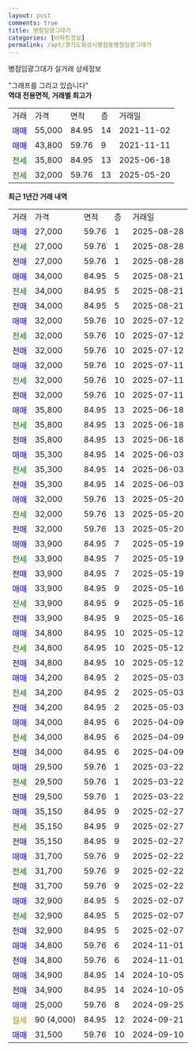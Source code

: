 ```yaml
---
layout: post
comments: true
title: 병점임광그대가
categories: [아파트정보]
permalink: /apt/경기도화성시병점동병점임광그대가
---
```


병점임광그대가 실거래 상세정보

<script type="text/javascript">
  google.charts.load('current', {'packages':['line', 'corechart']});
  google.charts.setOnLoadCallback(drawChart);

  function drawChart() {
    var data = new google.visualization.DataTable();
    data.addColumn('date', '거래일');
    data.addColumn('number', "매매");
    data.addColumn('number', "전세");
    data.addColumn('number', "전매");

    data.addRows([[new Date(Date.parse("2025-08-28")), 27000, null, null], [new Date(Date.parse("2025-08-28")), null, 27000, null], [new Date(Date.parse("2025-08-28")), null, null, 27000], [new Date(Date.parse("2025-08-21")), 34000, null, null], [new Date(Date.parse("2025-08-21")), null, 34000, null], [new Date(Date.parse("2025-08-21")), null, null, 34000], [new Date(Date.parse("2025-07-12")), 32000, null, null], [new Date(Date.parse("2025-07-12")), null, 32000, null], [new Date(Date.parse("2025-07-12")), null, null, 32000], [new Date(Date.parse("2025-07-11")), 32000, null, null], [new Date(Date.parse("2025-07-11")), null, 32000, null], [new Date(Date.parse("2025-07-11")), null, null, 32000], [new Date(Date.parse("2025-06-18")), 35800, null, null], [new Date(Date.parse("2025-06-18")), null, 35800, null], [new Date(Date.parse("2025-06-18")), null, null, 35800], [new Date(Date.parse("2025-06-03")), 35300, null, null], [new Date(Date.parse("2025-06-03")), null, 35300, null], [new Date(Date.parse("2025-06-03")), null, null, 35300], [new Date(Date.parse("2025-05-20")), 32000, null, null], [new Date(Date.parse("2025-05-20")), null, 32000, null], [new Date(Date.parse("2025-05-20")), null, null, 32000], [new Date(Date.parse("2025-05-19")), 33900, null, null], [new Date(Date.parse("2025-05-19")), null, 33900, null], [new Date(Date.parse("2025-05-19")), null, null, 33900], [new Date(Date.parse("2025-05-16")), 33900, null, null], [new Date(Date.parse("2025-05-16")), null, 33900, null], [new Date(Date.parse("2025-05-16")), null, null, 33900], [new Date(Date.parse("2025-05-12")), 34800, null, null], [new Date(Date.parse("2025-05-12")), null, 34800, null], [new Date(Date.parse("2025-05-12")), null, null, 34800], [new Date(Date.parse("2025-05-03")), 34200, null, null], [new Date(Date.parse("2025-05-03")), null, 34200, null], [new Date(Date.parse("2025-05-03")), null, null, 34200], [new Date(Date.parse("2025-04-09")), 34000, null, null], [new Date(Date.parse("2025-04-09")), null, 34000, null], [new Date(Date.parse("2025-04-09")), null, null, 34000], [new Date(Date.parse("2025-03-22")), 29500, null, null], [new Date(Date.parse("2025-03-22")), null, 29500, null], [new Date(Date.parse("2025-03-22")), null, null, 29500], [new Date(Date.parse("2025-02-27")), 35150, null, null], [new Date(Date.parse("2025-02-27")), null, 35150, null], [new Date(Date.parse("2025-02-27")), null, null, 35150], [new Date(Date.parse("2025-02-22")), 31700, null, null], [new Date(Date.parse("2025-02-22")), null, 31700, null], [new Date(Date.parse("2025-02-22")), null, null, 31700], [new Date(Date.parse("2025-02-07")), 32900, null, null], [new Date(Date.parse("2025-02-07")), null, 32900, null], [new Date(Date.parse("2025-02-07")), null, null, 32900], [new Date(Date.parse("2024-11-01")), 34800, null, null], [new Date(Date.parse("2024-11-01")), null, null, 34800], [new Date(Date.parse("2024-10-05")), 34900, null, null], [new Date(Date.parse("2024-10-05")), null, null, 34900], [new Date(Date.parse("2024-09-25")), 25000, null, null], [new Date(Date.parse("2024-09-21")), null, null, null], [new Date(Date.parse("2024-09-10")), 31500, null, null]]);

    var options = {
      hAxis: {
        format: 'yyyy/MM/dd'
      },    
      lineWidth: 0,
      pointsVisible: true,    
      title: '최근 1년간 유형별 실거래가 분포',
      legend: { position: 'bottom' }
    };

    var formatter = new google.visualization.NumberFormat({pattern:'###,###'} );
    formatter.format(data, 1);
    formatter.format(data, 2);
    
    setTimeout(function() {
        var chart = new google.visualization.LineChart(document.getElementById('columnchart_material'));
        chart.draw(data, (options));
        document.getElementById('loading').style.display = 'none';
    }, 200);
  }
</script>


<div id="loading" style="z-index:20; display: block; margin-left: 0px">"그래프를 그리고 있습니다"</div>
<div id="columnchart_material" style="width: 95%; margin-left: 0px; display: block"></div>
<!-- contents start -->
<b>역대 전용면적, 거래별 최고가</b>
<table class="sortable">
    <tr>
      <td>거래</td>
      <td>가격</td>
      <td>면적</td>
      <td>층</td>
      <td>거래일</td>
    </tr>
        <tr>
          <td><a style="color: blue">매매</a></td>
          <td>55,000</td>
          <td>84.95</td>
          <td>14</td>
          <td>2021-11-02</td>
        </tr>            <tr>
          <td><a style="color: blue">매매</a></td>
          <td>43,800</td>
          <td>59.76</td>
          <td>9</td>
          <td>2021-11-11</td>
        </tr>        
        <tr>
              <td><a style="color: darkgreen">전세</a></td>
              <td>35,800</td>
              <td>84.95</td>
              <td>13</td>
              <td>2025-06-18</td>
            </tr>            <tr>
              <td><a style="color: darkgreen">전세</a></td>
              <td>32,000</td>
              <td>59.76</td>
              <td>13</td>
              <td>2025-05-20</td>
            </tr>        
    
</table>

<b>최근 1년간 거래 내역</b>

<table class="sortable">
    <tr>
      <td>거래</td>
      <td>가격</td>
      <td>면적</td>
      <td>층</td>
      <td>거래일</td>
    </tr>
    <tr>
      <td><a style="color: blue">매매</a></td>
      <td>27,000</td>
      <td>59.76</td>
      <td>1</td>
      <td>2025-08-28</td>
    </tr>          <tr>
      <td><a style="color: darkgreen">전세</a></td>
      <td>27,000</td>
      <td>59.76</td>
      <td>1</td>
      <td>2025-08-28</td>
    </tr>          <tr>
      <td><a style="color: darkblue">전매</a></td>
      <td>27,000</td>
      <td>59.76</td>
      <td>1</td>
      <td>2025-08-28</td>
    </tr>          <tr>
      <td><a style="color: blue">매매</a></td>
      <td>34,000</td>
      <td>84.95</td>
      <td>5</td>
      <td>2025-08-21</td>
    </tr>          <tr>
      <td><a style="color: darkgreen">전세</a></td>
      <td>34,000</td>
      <td>84.95</td>
      <td>5</td>
      <td>2025-08-21</td>
    </tr>          <tr>
      <td><a style="color: darkblue">전매</a></td>
      <td>34,000</td>
      <td>84.95</td>
      <td>5</td>
      <td>2025-08-21</td>
    </tr>          <tr>
      <td><a style="color: blue">매매</a></td>
      <td>32,000</td>
      <td>59.76</td>
      <td>10</td>
      <td>2025-07-12</td>
    </tr>          <tr>
      <td><a style="color: darkgreen">전세</a></td>
      <td>32,000</td>
      <td>59.76</td>
      <td>10</td>
      <td>2025-07-12</td>
    </tr>          <tr>
      <td><a style="color: darkblue">전매</a></td>
      <td>32,000</td>
      <td>59.76</td>
      <td>10</td>
      <td>2025-07-12</td>
    </tr>          <tr>
      <td><a style="color: blue">매매</a></td>
      <td>32,000</td>
      <td>59.76</td>
      <td>10</td>
      <td>2025-07-11</td>
    </tr>          <tr>
      <td><a style="color: darkgreen">전세</a></td>
      <td>32,000</td>
      <td>59.76</td>
      <td>10</td>
      <td>2025-07-11</td>
    </tr>          <tr>
      <td><a style="color: darkblue">전매</a></td>
      <td>32,000</td>
      <td>59.76</td>
      <td>10</td>
      <td>2025-07-11</td>
    </tr>          <tr>
      <td><a style="color: blue">매매</a></td>
      <td>35,800</td>
      <td>84.95</td>
      <td>13</td>
      <td>2025-06-18</td>
    </tr>          <tr>
      <td><a style="color: darkgreen">전세</a></td>
      <td>35,800</td>
      <td>84.95</td>
      <td>13</td>
      <td>2025-06-18</td>
    </tr>          <tr>
      <td><a style="color: darkblue">전매</a></td>
      <td>35,800</td>
      <td>84.95</td>
      <td>13</td>
      <td>2025-06-18</td>
    </tr>          <tr>
      <td><a style="color: blue">매매</a></td>
      <td>35,300</td>
      <td>84.95</td>
      <td>14</td>
      <td>2025-06-03</td>
    </tr>          <tr>
      <td><a style="color: darkgreen">전세</a></td>
      <td>35,300</td>
      <td>84.95</td>
      <td>14</td>
      <td>2025-06-03</td>
    </tr>          <tr>
      <td><a style="color: darkblue">전매</a></td>
      <td>35,300</td>
      <td>84.95</td>
      <td>14</td>
      <td>2025-06-03</td>
    </tr>          <tr>
      <td><a style="color: blue">매매</a></td>
      <td>32,000</td>
      <td>59.76</td>
      <td>13</td>
      <td>2025-05-20</td>
    </tr>          <tr>
      <td><a style="color: darkgreen">전세</a></td>
      <td>32,000</td>
      <td>59.76</td>
      <td>13</td>
      <td>2025-05-20</td>
    </tr>          <tr>
      <td><a style="color: darkblue">전매</a></td>
      <td>32,000</td>
      <td>59.76</td>
      <td>13</td>
      <td>2025-05-20</td>
    </tr>          <tr>
      <td><a style="color: blue">매매</a></td>
      <td>33,900</td>
      <td>84.95</td>
      <td>7</td>
      <td>2025-05-19</td>
    </tr>          <tr>
      <td><a style="color: darkgreen">전세</a></td>
      <td>33,900</td>
      <td>84.95</td>
      <td>7</td>
      <td>2025-05-19</td>
    </tr>          <tr>
      <td><a style="color: darkblue">전매</a></td>
      <td>33,900</td>
      <td>84.95</td>
      <td>7</td>
      <td>2025-05-19</td>
    </tr>          <tr>
      <td><a style="color: blue">매매</a></td>
      <td>33,900</td>
      <td>84.95</td>
      <td>9</td>
      <td>2025-05-16</td>
    </tr>          <tr>
      <td><a style="color: darkgreen">전세</a></td>
      <td>33,900</td>
      <td>84.95</td>
      <td>9</td>
      <td>2025-05-16</td>
    </tr>          <tr>
      <td><a style="color: darkblue">전매</a></td>
      <td>33,900</td>
      <td>84.95</td>
      <td>9</td>
      <td>2025-05-16</td>
    </tr>          <tr>
      <td><a style="color: blue">매매</a></td>
      <td>34,800</td>
      <td>84.95</td>
      <td>10</td>
      <td>2025-05-12</td>
    </tr>          <tr>
      <td><a style="color: darkgreen">전세</a></td>
      <td>34,800</td>
      <td>84.95</td>
      <td>10</td>
      <td>2025-05-12</td>
    </tr>          <tr>
      <td><a style="color: darkblue">전매</a></td>
      <td>34,800</td>
      <td>84.95</td>
      <td>10</td>
      <td>2025-05-12</td>
    </tr>          <tr>
      <td><a style="color: blue">매매</a></td>
      <td>34,200</td>
      <td>84.95</td>
      <td>2</td>
      <td>2025-05-03</td>
    </tr>          <tr>
      <td><a style="color: darkgreen">전세</a></td>
      <td>34,200</td>
      <td>84.95</td>
      <td>2</td>
      <td>2025-05-03</td>
    </tr>          <tr>
      <td><a style="color: darkblue">전매</a></td>
      <td>34,200</td>
      <td>84.95</td>
      <td>2</td>
      <td>2025-05-03</td>
    </tr>          <tr>
      <td><a style="color: blue">매매</a></td>
      <td>34,000</td>
      <td>84.95</td>
      <td>6</td>
      <td>2025-04-09</td>
    </tr>          <tr>
      <td><a style="color: darkgreen">전세</a></td>
      <td>34,000</td>
      <td>84.95</td>
      <td>6</td>
      <td>2025-04-09</td>
    </tr>          <tr>
      <td><a style="color: darkblue">전매</a></td>
      <td>34,000</td>
      <td>84.95</td>
      <td>6</td>
      <td>2025-04-09</td>
    </tr>          <tr>
      <td><a style="color: blue">매매</a></td>
      <td>29,500</td>
      <td>59.76</td>
      <td>1</td>
      <td>2025-03-22</td>
    </tr>          <tr>
      <td><a style="color: darkgreen">전세</a></td>
      <td>29,500</td>
      <td>59.76</td>
      <td>1</td>
      <td>2025-03-22</td>
    </tr>          <tr>
      <td><a style="color: darkblue">전매</a></td>
      <td>29,500</td>
      <td>59.76</td>
      <td>1</td>
      <td>2025-03-22</td>
    </tr>          <tr>
      <td><a style="color: blue">매매</a></td>
      <td>35,150</td>
      <td>84.95</td>
      <td>9</td>
      <td>2025-02-27</td>
    </tr>          <tr>
      <td><a style="color: darkgreen">전세</a></td>
      <td>35,150</td>
      <td>84.95</td>
      <td>9</td>
      <td>2025-02-27</td>
    </tr>          <tr>
      <td><a style="color: darkblue">전매</a></td>
      <td>35,150</td>
      <td>84.95</td>
      <td>9</td>
      <td>2025-02-27</td>
    </tr>          <tr>
      <td><a style="color: blue">매매</a></td>
      <td>31,700</td>
      <td>59.76</td>
      <td>9</td>
      <td>2025-02-22</td>
    </tr>          <tr>
      <td><a style="color: darkgreen">전세</a></td>
      <td>31,700</td>
      <td>59.76</td>
      <td>9</td>
      <td>2025-02-22</td>
    </tr>          <tr>
      <td><a style="color: darkblue">전매</a></td>
      <td>31,700</td>
      <td>59.76</td>
      <td>9</td>
      <td>2025-02-22</td>
    </tr>          <tr>
      <td><a style="color: blue">매매</a></td>
      <td>32,900</td>
      <td>84.95</td>
      <td>5</td>
      <td>2025-02-07</td>
    </tr>          <tr>
      <td><a style="color: darkgreen">전세</a></td>
      <td>32,900</td>
      <td>84.95</td>
      <td>5</td>
      <td>2025-02-07</td>
    </tr>          <tr>
      <td><a style="color: darkblue">전매</a></td>
      <td>32,900</td>
      <td>84.95</td>
      <td>5</td>
      <td>2025-02-07</td>
    </tr>          <tr>
      <td><a style="color: blue">매매</a></td>
      <td>34,800</td>
      <td>59.76</td>
      <td>6</td>
      <td>2024-11-01</td>
    </tr>          <tr>
      <td><a style="color: darkblue">전매</a></td>
      <td>34,800</td>
      <td>59.76</td>
      <td>6</td>
      <td>2024-11-01</td>
    </tr>          <tr>
      <td><a style="color: blue">매매</a></td>
      <td>34,900</td>
      <td>84.95</td>
      <td>14</td>
      <td>2024-10-05</td>
    </tr>          <tr>
      <td><a style="color: darkblue">전매</a></td>
      <td>34,900</td>
      <td>84.95</td>
      <td>14</td>
      <td>2024-10-05</td>
    </tr>          <tr>
      <td><a style="color: blue">매매</a></td>
      <td>25,000</td>
      <td>59.76</td>
      <td>8</td>
      <td>2024-09-25</td>
    </tr>          <tr>
      <td><a style="color: darkgoldenrod">월세</a></td>
      <td>90 (4,000)</td>
      <td>84.95</td>
      <td>12</td>
      <td>2024-09-21</td>
    </tr>          <tr>
      <td><a style="color: blue">매매</a></td>
      <td>31,500</td>
      <td>59.76</td>
      <td>10</td>
      <td>2024-09-10</td>
    </tr>      </table>
<!-- contents end -->    

